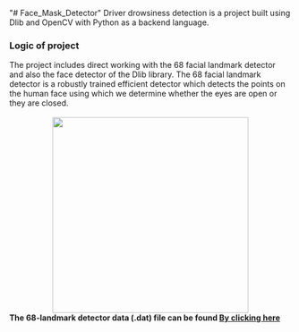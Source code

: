 "# Face_Mask_Detector" 
Driver drowsiness detection is a project built using Dlib and OpenCV with Python as a backend language.
<h3>Logic of project</h3>
The project includes direct working with the 68 facial landmark detector and also the face detector of the Dlib library.
The 68 facial landmark detector is a robustly trained efficient detector which detects the points on the human face using which 
we determine whether the eyes are open or they are closed.</br></br>

<center><img src="https://raw.githubusercontent.com/infoaryan/Driver-Drowsiness-Detection/master/screenshots/landmarks.jpg" align="center" height="350"></center>
<b>The 68-landmark detector data (.dat) file can be found <a href="http://dlib.net/files/shape_predictor_68_face_landmarks.dat.bz2"> By clicking here</a></B>
